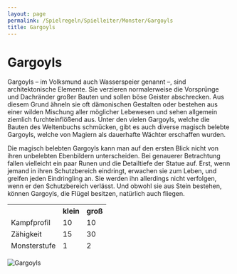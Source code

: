 ```yaml
---
layout: page
permalink: /Spielregeln/Spielleiter/Monster/Gargoyls
title: Gargoyls
---
```


# Gargoyls

Gargoyls &ndash; im Volksmund auch Wasserspeier genannt &ndash;, sind architektonische Elemente. Sie verzieren normalerweise die Vorsprünge und Dachränder großer Bauten und sollen böse Geister abschrecken. Aus diesem Grund ähneln sie oft dämonischen Gestalten oder bestehen aus einer wilden Mischung aller möglicher Lebewesen und sehen allgemein ziemlich furchteinflößend aus. Unter den vielen Gargoyls, welche die Bauten des Weltenbuchs schmücken, gibt es auch diverse magisch belebte Gargoyls, welche von Magiern als dauerhafte Wächter erschaffen wurden.

Die magisch belebten Gargoyls kann man auf den ersten Blick nicht von ihren unbelebten Ebenbildern unterscheiden. Bei genauerer Betrachtung fallen vielleicht ein paar Runen und die Detailtiefe der Statue auf. Erst, wenn jemand in ihren Schutzbereich eindringt, erwachen sie zum Leben, und greifen jeden Eindringling an. Sie werden ihn allerdings nicht verfolgen, wenn er den Schutzbereich verlässt. Und obwohl sie aus Stein bestehen, können Gargoyls, die Flügel besitzen, natürlich auch fliegen.

<table>
<thead>
<tr><th> </th><th>klein</th><th>groß</th></tr>
<tr><td>Kampfprofil</td><td>10</td><td>10</td></tr>
<tr><td>Zähigkeit</td><td>15</td><td>30</td></tr>
<tr><td>Monsterstufe</td><td>1</td><td>2</td></tr>
</thead>
</table>

<img alt="Gargoyls" src="{{ site.baseurl }}/assets/images/monster/gargoyls.jpg" />
